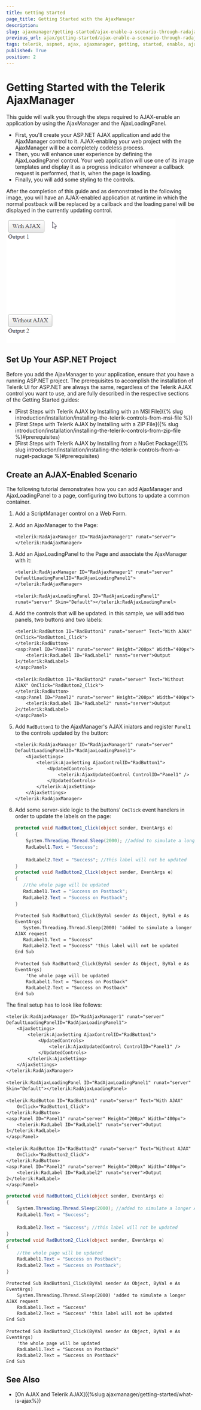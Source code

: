 ```yaml
---
title: Getting Started 
page_title: Getting Started with the AjaxManager
description: 
slug: ajaxmanager/getting-started/ajax-enable-a-scenario-through-radajaxmanager-and-radajaxloadingpanel
previous_url: ajax/getting-started/ajax-enable-a-scenario-through-radajaxmanager-and-radajaxloadingpanel, controls/ajaxmanager/getting-started/ajax-enable-a-scenario-through-radajaxmanager-and-radajaxloadingpanel
tags: telerik, aspnet, ajax, ajaxmanager, getting, started, enable, ajaxloadingpanel
published: True
position: 2
---
```


# Getting Started with the Telerik AjaxManager

This guide will walk you through the steps required to AJAX-enable an application by using the AjaxManager and the AjaxLoadingPanel. 

* First, you'll create your ASP.NET AJAX application and add the AjaxManager control to it. AJAX-enabling your web project with the AjaxManager will be a completely codeless process.
* Then, you will enhance user experience by defining the AjaxLoadingPanel control. Your web application will use one of its image templates and display it as a progress indicator whenever a callback request is performed, that is, when the page is loading.
* Finally, you will add some styling to the controls.

After the completion of this guide and as demonstrated in the following image, you will have an AJAX-enabled application at runtime in which the normal postback will be replaced by a callback and the loading panel will be displayed in the currently updating control.

![](images/ajaxmanager-gettingstarted-sample.gif)

## Set Up Your ASP.NET Project

Before you add the AjaxManager to your application, ensure that you have a running ASP.NET project. The prerequisites to accomplish the installation of Telerik UI for ASP.NET are always the same, regardless of the Telerik AJAX control you want to use, and are fully described in the respective sections of the Getting Started guides: 

* [First Steps with Telerik AJAX by Installing with an MSI File]({% slug introduction/installation/installing-the-telerik-controls-from-msi-file %})
* [First Steps with Telerik AJAX by Installing with a ZIP File]({% slug introduction/installation/installing-the-telerik-controls-from-zip-file %}#prerequisites)
* [First Steps with Telerik AJAX by Installing from a NuGet Package]({% slug introduction/installation/installing-the-telerik-controls-from-a-nuget-package %}#prerequisites)

## Create an AJAX-Enabled Scenario

The following tutorial demonstrates how you can add AjaxManager and AjaxLoadingPanel to a page, configuring two buttons to update a common container.

1. Add a ScriptManager control on a Web Form.

2. Add an AjaxManager to the Page:

    ````ASP.NET
    <telerik:RadAjaxManager ID="RadAjaxManager1" runat="server"></telerik:RadAjaxManager>
    ````

3. Add an AjaxLoadingPanel to the Page and associate the AjaxManager with it:

    ````ASP.NET
    <telerik:RadAjaxManager ID="RadAjaxManager1" runat="server" DefaultLoadingPanelID="RadAjaxLoadingPanel1">
    </telerik:RadAjaxManager>
    
    <telerik:RadAjaxLoadingPanel ID="RadAjaxLoadingPanel1" runat="server" Skin="Default"></telerik:RadAjaxLoadingPanel>
    ````

4. Add the controls that will be updated. in this sample, we will add two panels, two buttons and two labels:
    ````ASP.NET
    <telerik:RadButton ID="RadButton1" runat="server" Text="With AJAX" OnClick="RadButton1_Click">
    </telerik:RadButton>
    <asp:Panel ID="Panel1" runat="server" Height="200px" Width="400px">
        <telerik:RadLabel ID="RadLabel1" runat="server">Output 1</telerik:RadLabel>
    </asp:Panel>

    <telerik:RadButton ID="RadButton2" runat="server" Text="Without AJAX" OnClick="RadButton2_Click">
    </telerik:RadButton>
    <asp:Panel ID="Panel2" runat="server" Height="200px" Width="400px">
        <telerik:RadLabel ID="RadLabel2" runat="server">Output 2</telerik:RadLabel>
    </asp:Panel>
    ````

5. Add `RadButton1` to the AjaxManager's AJAX iniators and register `Panel1` to the controls updated by the button:

    ````ASP.NET
    <telerik:RadAjaxManager ID="RadAjaxManager1" runat="server" DefaultLoadingPanelID="RadAjaxLoadingPanel1">
        <AjaxSettings>
            <telerik:AjaxSetting AjaxControlID="RadButton1">
                <UpdatedControls>
                    <telerik:AjaxUpdatedControl ControlID="Panel1" />
                </UpdatedControls>
            </telerik:AjaxSetting>
        </AjaxSettings>
    </telerik:RadAjaxManager>
    ````

6. Add some server-side logic to the buttons' `OnClick` event handlers in order to update the labels on the page:

    ````C#
    protected void RadButton1_Click(object sender, EventArgs e)
    {
        System.Threading.Thread.Sleep(2000); //added to simulate a longer AJAX request
        RadLabel1.Text = "Success";

        RadLabel2.Text = "Success"; //this label will not be updated
    }
    protected void RadButton2_Click(object sender, EventArgs e)
    {
       //the whole page will be updated
       RadLabel1.Text = "Success on Postback";
       RadLabel2.Text = "Success on Postback";
    }
    ````
    ````VB
    Protected Sub RadButton1_Click(ByVal sender As Object, ByVal e As EventArgs)
       System.Threading.Thread.Sleep(2000) 'added to simulate a longer AJAX request
       RadLabel1.Text = "Success"
       RadLabel2.Text = "Success" 'this label will not be updated
    End Sub

    Protected Sub RadButton2_Click(ByVal sender As Object, ByVal e As EventArgs)
        'the whole page will be updated
        RadLabel1.Text = "Success on Postback"
        RadLabel2.Text = "Success on Postback"
    End Sub
    ````


The final setup has to look like follows:
````ASP.NET
<telerik:RadAjaxManager ID="RadAjaxManager1" runat="server" DefaultLoadingPanelID="RadAjaxLoadingPanel1">
    <AjaxSettings>
        <telerik:AjaxSetting AjaxControlID="RadButton1">
            <UpdatedControls>
                <telerik:AjaxUpdatedControl ControlID="Panel1" />
            </UpdatedControls>
        </telerik:AjaxSetting>
    </AjaxSettings>
</telerik:RadAjaxManager>

<telerik:RadAjaxLoadingPanel ID="RadAjaxLoadingPanel1" runat="server" Skin="Default"></telerik:RadAjaxLoadingPanel>

<telerik:RadButton ID="RadButton1" runat="server" Text="With AJAX"
    OnClick="RadButton1_Click">
</telerik:RadButton>
<asp:Panel ID="Panel1" runat="server" Height="200px" Width="400px">
    <telerik:RadLabel ID="RadLabel1" runat="server">Output 1</telerik:RadLabel>
</asp:Panel>

<telerik:RadButton ID="RadButton2" runat="server" Text="Without AJAX"
    OnClick="RadButton2_Click">
</telerik:RadButton>
<asp:Panel ID="Panel2" runat="server" Height="200px" Width="400px">
    <telerik:RadLabel ID="RadLabel2" runat="server">Output 2</telerik:RadLabel>
</asp:Panel>
````

````C#
protected void RadButton1_Click(object sender, EventArgs e)
{
    System.Threading.Thread.Sleep(2000); //added to simulate a longer AJAX request
    RadLabel1.Text = "Success";
    
    RadLabel2.Text = "Success"; //this label will not be updated
}
protected void RadButton2_Click(object sender, EventArgs e)
{
    //the whole page will be updated
    RadLabel1.Text = "Success on Postback";
    RadLabel2.Text = "Success on Postback";
}
````
````VB
Protected Sub RadButton1_Click(ByVal sender As Object, ByVal e As EventArgs)
    System.Threading.Thread.Sleep(2000) 'added to simulate a longer AJAX request
    RadLabel1.Text = "Success"
    RadLabel2.Text = "Success" 'this label will not be updated
End Sub

Protected Sub RadButton2_Click(ByVal sender As Object, ByVal e As EventArgs)
    'the whole page will be updated
    RadLabel1.Text = "Success on Postback"
    RadLabel2.Text = "Success on Postback"
End Sub
````




## See Also

* [On AJAX and Telerik AJAX]({%slug ajaxmanager/getting-started/what-is-ajax%})
